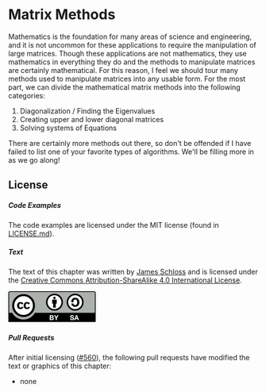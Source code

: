 # Matrix Methods

Mathematics is the foundation for many areas of science and engineering, and it is not uncommon for these applications to require the manipulation of large matrices. Though these applications are not mathematics, they use mathematics in everything they do and the methods to manipulate matrices are certainly mathematical. For this reason, I feel we should tour many methods used to manipulate matrices into any usable form. For the most part, we can divide the mathematical matrix methods into the following categories:

1. Diagonalization / Finding the Eigenvalues
2. Creating upper and lower diagonal matrices
3. Solving systems of Equations

There are certainly more methods out there, so don't be offended if I have failed to list one of your favorite types of algorithms. We'll be filling more in as we go along!


<script>
MathJax.Hub.Queue(["Typeset",MathJax.Hub]);
</script>

## License

##### Code Examples

The code examples are licensed under the MIT license (found in [LICENSE.md](https://github.com/algorithm-archivists/algorithm-archive/blob/main/LICENSE.md)).

##### Text

The text of this chapter was written by [James Schloss](https://github.com/leios) and is licensed under the [Creative Commons Attribution-ShareAlike 4.0 International License](https://creativecommons.org/licenses/by-sa/4.0/legalcode).

[<p><img  class="center" src="../cc/CC-BY-SA_icon.svg" /></p>](https://creativecommons.org/licenses/by-sa/4.0/)

##### Pull Requests

After initial licensing ([#560](https://github.com/algorithm-archivists/algorithm-archive/pull/560)), the following pull requests have modified the text or graphics of this chapter:
- none
